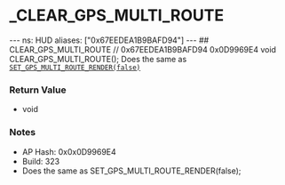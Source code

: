 # _CLEAR_GPS_MULTI_ROUTE

--- ns: HUD aliases: ["0x67EEDEA1B9BAFD94"] --- ## CLEAR_GPS_MULTI_ROUTE  // 0x67EEDEA1B9BAFD94 0x0D9969E4 void CLEAR_GPS_MULTI_ROUTE();  Does the same as [`SET_GPS_MULTI_ROUTE_RENDER(false)`](#_0x3DDA37128DD1ACA8)

### Return Value
* void

### Notes
* AP Hash: 0x0x0D9969E4
* Build: 323
* Does the same as SET_GPS_MULTI_ROUTE_RENDER(false);

